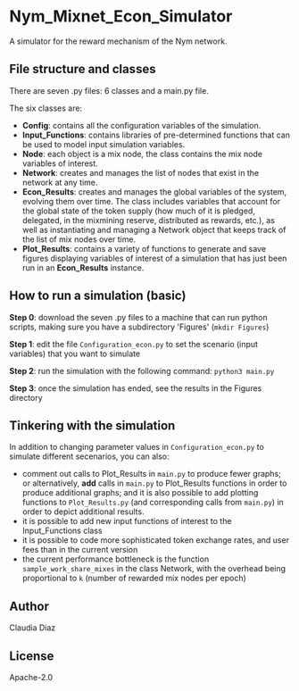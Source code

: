 # Nym_Mixnet_Econ_Simulator

A simulator for the reward mechanism of the Nym network. 


## File structure and classes

There are seven .py files: 6 classes and a main.py file.

The six classes are: 
- **Config**: contains all the configuration variables of the simulation. 
- **Input_Functions**: contains libraries of pre-determined functions that can be used to model input simulation variables.
- **Node**: each object is a mix node, the class contains the mix node variables of interest.
- **Network**: creates and manages the list of nodes that exist in the network at any time.
- **Econ_Results**: creates and manages the global variables of the system, evolving them over time. The class includes variables that account for the global state of the token supply (how much of it is pledged, delegated, in the mixmining reserve, distributed as rewards, etc.), as well as instantiating and managing a Network object that keeps track of the list of mix nodes over time. 
- **Plot_Results**: contains a variety of functions to generate and save figures displaying variables of interest of a simulation that has just been run in an **Econ_Results** instance. 


## How to run a simulation (basic)

**Step 0**: download the seven .py files to a machine that can run python scripts, making sure you have a subdirectory 'Figures' (`mkdir Figures`) 

**Step 1**: edit the file `Configuration_econ.py` to set the scenario (input variables) that you want to simulate

**Step 2**: run the simulation with the following command: `python3 main.py`

**Step 3**: once the simulation has ended, see the results in the Figures directory


## Tinkering with the simulation

In addition to changing parameter values in `Configuration_econ.py` to simulate different secenarios, you can also: 
- comment out calls to Plot_Results in `main.py` to produce fewer graphs; or alternatively, **add** calls in `main.py` to Plot_Results functions in order to produce additional graphs; and it is also possible to add plotting functions to `Plot_Results.py` (and corresponding calls from `main.py`) in order to depict additional results. 
- it is possible to add new input functions of interest to the Input_Functions class 
- it is possible to code more sophisticated token exchange rates, and user fees than in the current version
- the current performance bottleneck is the function `sample_work_share_mixes` in the class Network, with the overhead being proportional to `k` (number of rewarded mix nodes per epoch)


## Author

Claudia Diaz

## License

Apache-2.0

